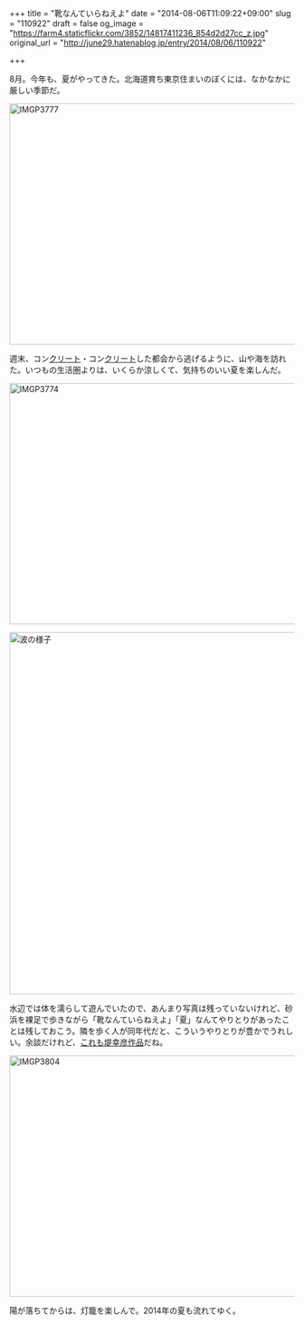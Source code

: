 +++
title = "靴なんていらねえよ"
date = "2014-08-06T11:09:22+09:00"
slug = "110922"
draft = false
og_image = "https://farm4.staticflickr.com/3852/14817411236_854d2d27cc_z.jpg"
original_url = "http://june29.hatenablog.jp/entry/2014/08/06/110922"

+++

<p>8月。今年も、夏がやってきた。北海道育ち東京住まいのぼくには、なかなかに厳しい季節だ。</p>
<p><a href="https://www.flickr.com/photos/june29/14817411236" title="IMGP3777 by Jun OHWADA, on Flickr"><img src="https://farm4.staticflickr.com/3852/14817411236_854d2d27cc_z.jpg" width="640" height="426" alt="IMGP3777"></a></p>
<p>週末、コン<a class="keyword" href="http://d.hatena.ne.jp/keyword/%A5%AF%A5%EA%A1%BC%A5%C8">クリート</a>・コン<a class="keyword" href="http://d.hatena.ne.jp/keyword/%A5%AF%A5%EA%A1%BC%A5%C8">クリート</a>した都会から逃げるように、山や海を訪れた。いつもの生活圏よりは、いくらか涼しくて、気持ちのいい夏を楽しんだ。</p>
<p><a href="https://www.flickr.com/photos/june29/14653736149" title="IMGP3774 by Jun OHWADA, on Flickr"><img src="https://farm4.staticflickr.com/3914/14653736149_c8db2b90e1_z.jpg" width="640" height="426" alt="IMGP3774"></a></p>
<p><a href="http://instagram.com/p/rMBZJuqpIU" title="波の様子"><img src="http://photos-d.ak.instagram.com/hphotos-ak-xfa1/914440_327403700757035_271067206_n.jpg" alt="波の様子" width="640" height="640"></a></p>
<p>水辺では体を濡らして遊んでいたので、あんまり写真は残っていないけれど、砂浜を裸足で歩きながら「靴なんていらねえよ」「夏」なんてやりとりがあったことは残しておこう。隣を歩く人が同年代だと、こういうやりとりが豊かでうれしい。余談だけれど、<a href="http://june29.hatenablog.jp/entry/2014/07/23/141250" title="映像作品のこと - 29%の純情な感情">これも堤幸彦作品</a>だね。</p>
<p><a href="https://www.flickr.com/photos/june29/14860245493" title="IMGP3804 by Jun OHWADA, on Flickr"><img src="https://farm4.staticflickr.com/3880/14860245493_01f1dc26b8_z.jpg" width="640" height="426" alt="IMGP3804"></a></p>
<p>陽が落ちてからは、灯籠を楽しんで。2014年の夏も流れてゆく。</p>